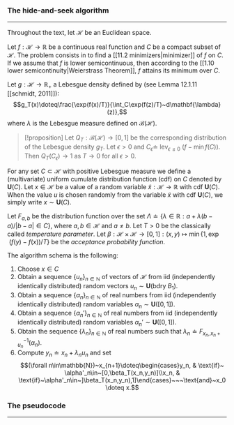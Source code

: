 ### The hide-and-seek algorithm
---
Throughout the text, let $\mathcal{H}$ be an Euclidean space.

Let $f:\mathcal{H}\rightarrow\mathbb{R}$ be a continuous real function and $C$ be a compact subset of $\mathcal{H}$. The problem consists in to find a [[11.2 minimizers|minimizer]] of $f$ on $C$. If we assume that $f$ is lower semicontinuous, then according to the [[1.10 lower semicontinuity|Weierstrass Theorem]], $f$ attains its minimum over $C$.

Let $g:\mathcal{H}\rightarrow\mathbb{R}_+$ a Lebesgue density defined by (see Lemma 12.1.11 [[schmidt, 2011]]):
$$g_T(x)\doteq\frac{\exp(f(x)/T)}{\int_C\exp(f(z)/T)~d\mathbf{\lambda}(z)},$$
where $\lambda$ is the Lebesgue measure defined on $\mathcal{B}(\mathcal{H})$.

>[!proposition]
>Let $Q_T:\mathcal{B}(\mathcal{H})\rightarrow[0,1]$ be the corresponding distribution of the Lebesgue density $g_T$. Let $\epsilon>0$ and $C_{\epsilon}\doteq~\text{lev}_{\epsilon\leq 0}~(f-\min f(C))$. Then $Q_T(C_{\epsilon})\rightarrow 1$ as $T\rightarrow 0$ for all $\epsilon>0$.

 For any set $C\subset\mathcal{H}$ with positive Lebesgue measure we define a (multivariate) uniform cumulate distribution function (cdf) on $C$ denoted by $\textbf{U}(C)$. Let $x\in\mathcal{H}$ be a value of a random variable $\tilde{x}:\mathcal{H}\rightarrow\mathbb{R}$ with cdf $\textbf{U}(C)$. When the value $u$ is chosen randomly from the variable $\tilde{x}$ with cdf $\textbf{U}(C)$, we simply write $x\sim \textbf{U}(C)$.
 
 Let $F_{a,b}$ be the distribution function over the set $\Lambda\doteq\{\lambda\in\mathbb{R}:a+\lambda(b-a)/|b-a|\in C\}$, where $a,b\in\mathcal{H}$ and $a\neq b$. Let $T>0$ be the classically called *temperature parameter*.  Let $\beta:\mathcal{H}\times\mathcal{H}\rightarrow [0,1]:(x,y)\mapsto\min\{1,\exp~(f(y)-f(x))/T\}$ be the *acceptance probability function*. 
 
 The algorithm schema is the following:

1. Choose $x\in C$
2. Obtain a sequence $\{u_n\}_{n\in\mathbb{N}}$  of vectors of $\mathcal{H}$ from iid (independently identically distributed) random vectors $u_n\sim \textbf{U}(\text{bdry}~B_1)$. 
3. Obtain a sequence $\{\alpha_n\}_{n\in\mathbb{N}}$  of real numbers from iid (independently identically distributed) random variables $\alpha_n\sim \textbf{U}([0,1])$.
4. Obtain a sequence $\{\alpha_n'\}_{n\in\mathbb{N}}$  of real numbers from iid (independently identically distributed) random variables $\alpha_n'\sim \textbf{U}([0,1])$.
5. Obtain the sequence $\{\lambda_n\}_{n\in\mathbb{N}}$ of real numbers such that $\lambda_n\doteq F^{-1}_{x_n,x_n+u_n}(\alpha_n)$.
6. Compute $y_n\doteq x_n+\lambda_n u_n$ and  set $$(\forall n\in\mathbb{N})~x_{n+1}\doteq\begin{cases}y_n, & \text{if}~ \alpha'_n\in~[0,\beta_T(x_n,y_n)]\\x_n, & \text{if}~\alpha'_n\in~]\beta_T(x_n,y_n),1]\end{cases}~~~\text{and}~x_0\doteq x.$$
 
### The pseudocode
---
